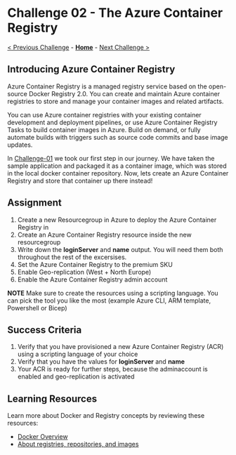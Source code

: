 # Challenge 02 - The Azure Container Registry

[< Previous Challenge](./Challenge-01.md) - **[Home](../README.md)** - [Next Challenge >](./Challenge-03.md)

## Introducing Azure Container Registry

Azure Container Registry is a managed registry service based on the open-source Docker Registry 2.0. You can create and maintain Azure container registries to store and manage your container images and related artifacts.

You can use Azure container registries with your existing container development and deployment pipelines, or use Azure Container Registry Tasks to build container images in Azure. Build on demand, or fully automate builds with triggers such as source code commits and base image updates.

In [Challenge-01](./Challenge-01.md) we took our first step in our journey. We have taken the sample application and packaged it as a container image, which was stored in the local docker container repository.
Now, lets create an Azure Container Registry and store that container up there instead!

## Assignment

1. Create a new Resourcegroup in Azure to deploy the Azure Container Registry in
2. Create an Azure Container Registry resource inside the new resourcegroup
3. Write down the **loginServer** and **name** output. You will need them both throughout the rest of the excersises.
4. Set the Azure Container Registry to the premium SKU
5. Enable Geo-replication (West + North Europe)
6. Enable the Azure Container Registry admin account

**NOTE** Make sure to create the resources using a scripting language. You can pick the tool you like the most (example Azure CLI, ARM template, Powershell or Bicep)

## Success Criteria

1. Verify that you have provisioned a new Azure Container Registry (ACR) using a scripting language of your choice
2. Verify that you have the values for **loginServer** and **name**
3. Your ACR is ready for further steps, because the adminaccount is enabled and geo-replication is activated

## Learning Resources

Learn more about Docker and Registry concepts by reviewing these resources:
- [Docker Overview](https://docs.docker.com/get-started/overview/)
- [About registries, repositories, and images](https://docs.microsoft.com/en-us/azure/container-registry/container-registry-concepts)